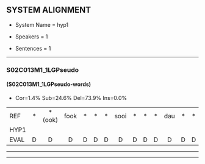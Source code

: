 
## SYSTEM ALIGNMENT

- System Name = hyp1

- Speakers = 1

- Sentences = 1

---

### S02C013M1_1LGPseudo

#### (S02C013M1_1LGPseudo-words)

- Cor=1.4%	Sub=24.6%	Del=73.9%	Ins=0.0%

|  |  |  |  |  |  |  |  |  |  |  |  |  |  |  |  |  |  |  |  |  |  |  |  |  |  |  |  |  |  |  |  |  |  |  |  |  |  |  |  |  |  |  |  |  |  |  |  |  |  |  |  |  |  |  |  |  |  |  |  |  |  |  |  |  |  |  |  |  |  |  |  |  |  |  |  |  |  |  |  |  |  |  |  |  |  |  |  |  |  |  |  |  |  |  |  |  |  |  |  |  |  |  |  |  |  |  |  |  |  |  |  |  |  |  |  |  |  |  |  |  |  |  |  |  |  |  |  |  |  |  |  |  |  |  |  |  |  |  |  |  |  |  |
|:--- |:---:|:---:|:---:|:---:|:---:|:---:|:---:|:---:|:---:|:---:|:---:|:---:|:---:|:---:|:---:|:---:|:---:|:---:|:---:|:---:|:---:|:---:|:---:|:---:|:---:|:---:|:---:|:---:|:---:|:---:|:---:|:---:|:---:|:---:|:---:|:---:|:---:|:---:|:---:|:---:|:---:|:---:|:---:|:---:|:---:|:---:|:---:|:---:|:---:|:---:|:---:|:---:|:---:|:---:|:---:|:---:|:---:|:---:|:---:|:---:|:---:|:---:|:---:|:---:|:---:|:---:|:---:|:---:|:---:|:---:|:---:|:---:|:---:|:---:|:---:|:---:|:---:|:---:|:---:|:---:|:---:|:---:|:---:|:---:|:---:|:---:|:---:|:---:|:---:|:---:|:---:|:---:|:---:|:---:|:---:|:---:|:---:|:---:|:---:|:---:|:---:|:---:|:---:|:---:|:---:|:---:|:---:|:---:|:---:|:---:|:---:|:---:|:---:|:---:|:---:|:---:|:---:|:---:|:---:|:---:|:---:|:---:|:---:|:---:|:---:|:---:|:---:|:---:|:---:|:---:|:---:|:---:|:---:|:---:|:---:|:---:|:---:|:---:|:---:|:---:|:---:|:---:|
| REF | * | *(ook) | fook | * | * | * | sooi | * | * | * | dau | * | * | ant | * | * | * | * | * | * | * | beeg | * | * | * | * | *(sprint) | sprunt*(sprint) | hool | hool | * | * | * | * | larst | * | * | vout | *s | * | zwoei | * | * | fam | *s | *(hert) | * | rachts | *s | vaap | * | * | * | * | * | * | keng | * | * | * | * | swoers | *s | doer | * | * | * | * | plirt | * | * | * | * | * | jien | * | * | * | blard | * | * | * | guul | *s | hoekt | * | * | neeuw*(nu) | *s | noork | * | * | * | vid | *s | zans*(zand) | *(ui) | leum | * | * | haans*(hans) | * | * | * | * | * | * | spaai | *s | sjalt | *s | * | heik*(hek) | * | * | * | * | sank | * | * | * | roen | * | * | * | frijk | eem | *s | * | * | * | schard | *s | grek | *s | *s | snaaf | * | * | * | stuid | *s |
| HYP1 |  |  |  |  |  |  |  |  |  |  |  |  |  |  |  |  |  |  |  |  |  |  |  |  |  |  |  |  |  |  |  |  | fok | soli | kal | ad | d | sprin | tsprnhom | nat | houd | woes | roest | fam |  |  |  |  |  |  |  |  |  |  |  |  |  |  |  |  |  |  |  |  |  |  |  |  |  |  |  |  |  |  |  |  |  |  |  |  |  |  |  |  |  |  |  |  |  |  |  |  |  |  |  |  |  |  |  |  |  |  |  |  |  |  |  | vap | spreen | en | woordes | door | beert | jen | geel | geekt | rik | vi | zant | frons | sta | hul | hud | som | goenn | frijk |  |  |  |  |  |  |  |  |  |  | em | schaart | schaark | dro | sma | g |
| EVAL | D | D | D | D | D | D | D | D | D | D | D | D | D | D | D | D | D | D | D | D | D | D | D | D | D | D | D | D | D | D | D | D | S | S | S | S | S | S | S | S | S | S | S |  | D | D | D | D | D | D | D | D | D | D | D | D | D | D | D | D | D | D | D | D | D | D | D | D | D | D | D | D | D | D | D | D | D | D | D | D | D | D | D | D | D | D | D | D | D | D | D | D | D | D | D | D | D | D | D | D | D | D | D | D | D | D | D | S | S | S | S | S | S | S | S | S | S | S | S | S | S | S | S | S | S |  | D | D | D | D | D | D | D | D | D | D | S | S | S | S | S | S |
---

---
